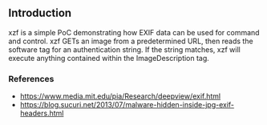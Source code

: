 ## Introduction 
xzf is a simple PoC demonstrating how EXIF data can be used for command and control. xzf GETs an image from a predetermined URL, then reads the software tag for an authentication string. If the string matches, xzf will execute anything contained within the ImageDescription tag. 

### References
- https://www.media.mit.edu/pia/Research/deepview/exif.html
- https://blog.sucuri.net/2013/07/malware-hidden-inside-jpg-exif-headers.html
